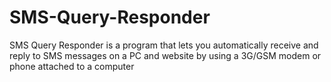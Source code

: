 SMS-Query-Responder
===================
SMS Query Responder is a program that lets you automatically receive and reply to SMS messages on a PC and website by using a 3G/GSM modem or phone attached to a computer
